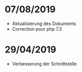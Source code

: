 # 07/08/2019

- Aktualisierung des Dokuments
- Correction pour php 7.3

# 29/04/2019

- Verbesserung der Schnittstelle
        
